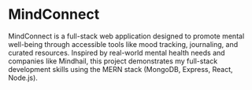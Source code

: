 # MindConnect
MindConnect is a full-stack web application designed to promote mental well-being through accessible tools like mood tracking, journaling, and curated resources. Inspired by real-world mental health needs and companies like Mindhail, this project demonstrates my full-stack development skills using the MERN stack (MongoDB, Express, React, Node.js).

